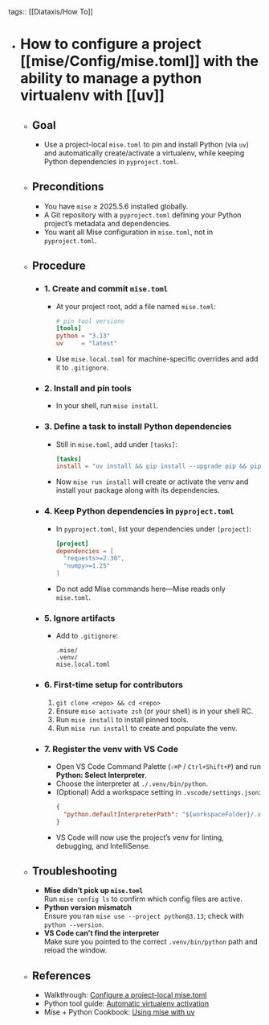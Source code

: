 tags:: [[Diataxis/How To]]

- # How to configure a project [[mise/Config/mise.toml]] with the ability to manage a python virtualenv with [[uv]]
	- ## Goal
		- Use a project-local `mise.toml` to pin and install Python (via `uv`) and automatically create/activate a virtualenv, while keeping Python dependencies in `pyproject.toml`.
	- ## Preconditions
		- You have `mise` ≥ 2025.5.6 installed globally.
		- A Git repository with a `pyproject.toml` defining your Python project’s metadata and dependencies.
		- You want all Mise configuration in `mise.toml`, not in `pyproject.toml`.
	- ## Procedure
		- ### 1. Create and commit `mise.toml`
			- At your project root, add a file named `mise.toml`:
			  ~~~toml
			  # pin tool versions
			  [tools]
			  python = "3.13"
			  uv     = "latest"
			  ~~~
			- Use `mise.local.toml` for machine-specific overrides and add it to `.gitignore`.
		- ### 2. Install and pin tools
			- In your shell, run `mise install`.
		- ### 3. Define a task to install Python dependencies
			- Still in `mise.toml`, add under `[tasks]`:
			  ~~~toml
			  [tasks]
			  install = "uv install && pip install --upgrade pip && pip install ."
			  ~~~
			- Now `mise run install` will create or activate the venv and install your package along with its dependencies.
		- ### 4. Keep Python dependencies in `pyproject.toml`
			- In `pyproject.toml`, list your dependencies under `[project]`:
			  ~~~toml
			  [project]
			  dependencies = [
			    "requests>=2.30",
			    "numpy>=1.25"
			  ]
			  ~~~
			- Do not add Mise commands here—Mise reads only `mise.toml`.
		- ### 5. Ignore artifacts
			- Add to `.gitignore`:
			  ~~~gitignore
			  .mise/
			  .venv/
			  mise.local.toml
			  ~~~
		- ### 6. First-time setup for contributors
		  1. `git clone <repo> && cd <repo>`
		  2. Ensure `mise activate zsh` (or your shell) is in your shell RC.
		  3. Run `mise install` to install pinned tools.
		  4. Run `mise run install` to create and populate the venv.
		- ### 7. Register the venv with VS Code
			- Open VS Code Command Palette (`⇧⌘P` / `Ctrl+Shift+P`) and run **Python: Select Interpreter**.
			- Choose the interpreter at `./.venv/bin/python`.
			- (Optional) Add a workspace setting in `.vscode/settings.json`:
			  ~~~json
			  {
			    "python.defaultInterpreterPath": "${workspaceFolder}/.venv/bin/python"
			  }
			  ~~~
			- VS Code will now use the project’s venv for linting, debugging, and IntelliSense.
	- ## Troubleshooting
		- **Mise didn’t pick up `mise.toml`**  
		  Run `mise config ls` to confirm which config files are active.
		- **Python version mismatch**  
		  Ensure you ran `mise use --project python@3.13`; check with `python --version`.
		- **VS Code can’t find the interpreter**  
		  Make sure you pointed to the correct `.venv/bin/python` path and reload the window.
	- ## References
		- Walkthrough: [Configure a project-local mise.toml](https://mise.jdx.dev/walkthrough.html)
		- Python tool guide: [Automatic virtualenv activation](https://mise.jdx.dev/lang/python.html#automatic-virtualenv-activation)
		- Mise + Python Cookbook: [Using mise with uv](https://mise.jdx.dev/mise-cookbook/python.html#mise--uv)